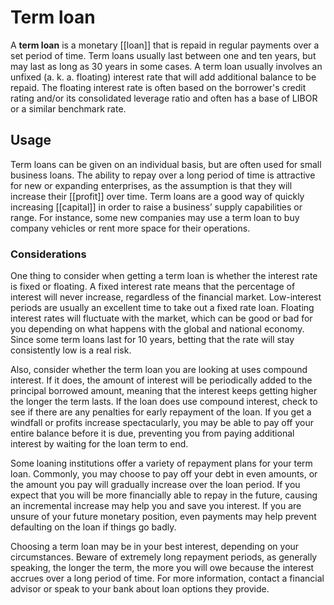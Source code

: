 # Term loan

A **term loan** is a monetary [[loan]] that is repaid in regular payments over a set period of time. Term loans usually last between one and ten years, but may last as long as 30 years in some cases. A term loan usually involves an unfixed (a. k. a. floating) interest rate that will add additional balance to be repaid. The floating interest rate is often based on the borrower's credit rating and/or its consolidated leverage ratio and often has a base of LIBOR or a similar benchmark rate.

## Usage
Term loans can be given on an individual basis, but are often used for small business loans. The ability to repay over a long period of time is attractive for new or expanding enterprises, as the assumption is that they will increase their [[profit]] over time. Term loans are a good way of quickly increasing [[capital]] in order to raise a business’ supply capabilities or range. For instance, some new companies may use a term loan to buy company vehicles or rent more space for their operations.

### **Considerations**
One thing to consider when getting a term loan is whether the interest rate is fixed or floating. A fixed interest rate means that the percentage of interest will never increase, regardless of the financial market. Low-interest periods are usually an excellent time to take out a fixed rate loan. Floating interest rates will fluctuate with the market, which can be good or bad for you depending on what happens with the global and national economy. Since some term loans last for 10 years, betting that the rate will stay consistently low is a real risk.

Also, consider whether the term loan you are looking at uses compound interest. If it does, the amount of interest will be periodically added to the principal borrowed amount, meaning that the interest keeps getting higher the longer the term lasts. If the loan does use compound interest, check to see if there are any penalties for early repayment of the loan. If you get a windfall or profits increase spectacularly, you may be able to pay off your entire balance before it is due, preventing you from paying additional interest by waiting for the loan term to end.

Some loaning institutions offer a variety of repayment plans for your term loan. Commonly, you may choose to pay off your debt in even amounts, or the amount you pay will gradually increase over the loan period. If you expect that you will be more financially able to repay in the future, causing an incremental increase may help you and save you interest. If you are unsure of your future monetary position, even payments may help prevent defaulting on the loan if things go badly.

Choosing a term loan may be in your best interest, depending on your circumstances. Beware of extremely long repayment periods, as generally speaking, the longer the term, the more you will owe because the interest accrues over a long period of time. For more information, contact a financial advisor or speak to your bank about loan options they provide. 
